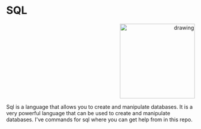 # SQL

<p align='right'>
<img src='https://github.com/SyedArsalanAmin/Minimal-Flask-Application-using-MVC-design-pattern/blob/master/static/icons/sql.png?raw=true' alt='drawing' width='200' height='200'/>
</p>

Sql is a language that allows you to create and manipulate databases. It is a very powerful language that can be used to create and manipulate databases. I've commands for sql where you can get help from in this repo.
